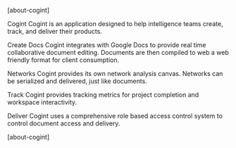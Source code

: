 [about-cogint]

Cogint
Cogint is an application designed to help intelligence teams create, track, and deliver their products.

Create
Docs
Cogint integrates with Google Docs to provide real time collaborative document editing. Documents are then compiled to web a web friendly format for client consumption.

Networks
Cogint provides its own network analysis canvas. Networks can be serialized and delivered, just like documents.

Track
Cogint provides tracking metrics for project completion and workspace interactivity.

Deliver
Cogint uses a comprehensive role based access control system to control document access and delivery.

[about-cogint]
